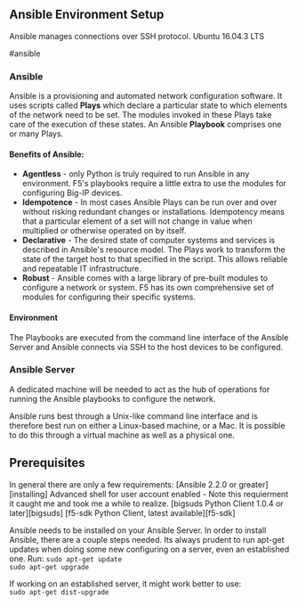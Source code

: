 ## Ansible Environment Setup

Ansible manages connections over SSH protocol.
Ubuntu 16.04.3 LTS

#ansible
### Ansible
Ansible is a provisioning and automated network configuration software.  It uses scripts called __Plays__ which declare a particular state to which elements of the  network need to be set.  The modules invoked in these Plays take care of the execution of these states.  An Ansible __Playbook__ comprises one or many Plays.  

#### Benefits of Ansible:
- __Agentless__ - only Python is truly required to run Ansible in any environment.  F5's playbooks require a little extra to use the modules for configuring Big-IP devices.
- __Idempotence__ - In most cases Ansible Plays can be run over and over without risking redundant changes or installations.  Idempotency means that a particular element of a set will not change in value when multiplied or otherwise operated on by itself.
- __Declarative__ - The desired state of computer systems and services is described in Ansible's resource model.  The Plays work to transform the state of the target host to that specified in the script.  This allows reliable and repeatable IT infrastructure.
- __Robust__ - Ansible comes with a large library of pre-built modules to configure a network or system.  F5 has its own comprehensive set of modules for configuring their specific systems.

#### Environment
The Playbooks are executed from the command line interface of the Ansible Server and Ansible connects via SSH to the host devices to be configured.

### Ansible Server
A dedicated machine will be needed to act as the hub of operations for running the Ansible playbooks to configure the network.  

Ansible runs best through a Unix-like command line interface and is therefore best run on either a Linux-based machine, or a Mac. It is possible to do this through a virtual machine as well as a physical one.

## Prerequisites
In general there are only a few requirements:
[Ansible 2.2.0 or greater][installing]
Advanced shell for user account enabled - Note this requierment it caught me and took me a while to realize.
[bigsuds Python Client 1.0.4 or later][bigsuds]
[f5-sdk Python Client, latest available][f5-sdk]

Ansible needs to be installed on your Ansible Server.
In order to install Ansible, there are a couple steps needed.
Its always prudent to run apt-get updates when doing some new configuring on a server, even an established one.
Run:
`sudo apt-get update`<br />
`sudo apt-get upgrade`<br />

If working on an established server, it might work better to use:<br />
`sudo apt-get dist-upgrade`<br />
